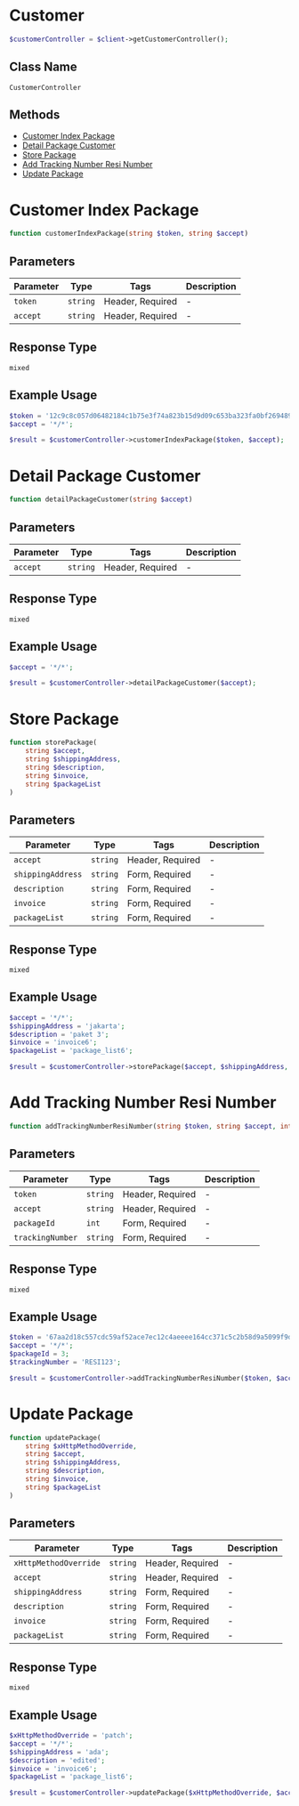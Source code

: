 # Customer

```php
$customerController = $client->getCustomerController();
```

## Class Name

`CustomerController`

## Methods

* [Customer Index Package](/doc/controllers/customer.md#customer-index-package)
* [Detail Package Customer](/doc/controllers/customer.md#detail-package-customer)
* [Store Package](/doc/controllers/customer.md#store-package)
* [Add Tracking Number Resi Number](/doc/controllers/customer.md#add-tracking-number-resi-number)
* [Update Package](/doc/controllers/customer.md#update-package)


# Customer Index Package

```php
function customerIndexPackage(string $token, string $accept)
```

## Parameters

| Parameter | Type | Tags | Description |
|  --- | --- | --- | --- |
| `token` | `string` | Header, Required | - |
| `accept` | `string` | Header, Required | - |

## Response Type

`mixed`

## Example Usage

```php
$token = '12c9c8c057d06482184c1b75e3f74a823b15d9d09c653ba323fa0bf269489d0cac41b20dd2b1aa80';
$accept = '*/*';

$result = $customerController->customerIndexPackage($token, $accept);
```


# Detail Package Customer

```php
function detailPackageCustomer(string $accept)
```

## Parameters

| Parameter | Type | Tags | Description |
|  --- | --- | --- | --- |
| `accept` | `string` | Header, Required | - |

## Response Type

`mixed`

## Example Usage

```php
$accept = '*/*';

$result = $customerController->detailPackageCustomer($accept);
```


# Store Package

```php
function storePackage(
    string $accept,
    string $shippingAddress,
    string $description,
    string $invoice,
    string $packageList
)
```

## Parameters

| Parameter | Type | Tags | Description |
|  --- | --- | --- | --- |
| `accept` | `string` | Header, Required | - |
| `shippingAddress` | `string` | Form, Required | - |
| `description` | `string` | Form, Required | - |
| `invoice` | `string` | Form, Required | - |
| `packageList` | `string` | Form, Required | - |

## Response Type

`mixed`

## Example Usage

```php
$accept = '*/*';
$shippingAddress = 'jakarta';
$description = 'paket 3';
$invoice = 'invoice6';
$packageList = 'package_list6';

$result = $customerController->storePackage($accept, $shippingAddress, $description, $invoice, $packageList);
```


# Add Tracking Number Resi Number

```php
function addTrackingNumberResiNumber(string $token, string $accept, int $packageId, string $trackingNumber)
```

## Parameters

| Parameter | Type | Tags | Description |
|  --- | --- | --- | --- |
| `token` | `string` | Header, Required | - |
| `accept` | `string` | Header, Required | - |
| `packageId` | `int` | Form, Required | - |
| `trackingNumber` | `string` | Form, Required | - |

## Response Type

`mixed`

## Example Usage

```php
$token = '67aa2d18c557cdc59af52ace7ec12c4aeeee164cc371c5c2b58d9a5099f9dfc3117a1696b2a4b849';
$accept = '*/*';
$packageId = 3;
$trackingNumber = 'RESI123';

$result = $customerController->addTrackingNumberResiNumber($token, $accept, $packageId, $trackingNumber);
```


# Update Package

```php
function updatePackage(
    string $xHttpMethodOverride,
    string $accept,
    string $shippingAddress,
    string $description,
    string $invoice,
    string $packageList
)
```

## Parameters

| Parameter | Type | Tags | Description |
|  --- | --- | --- | --- |
| `xHttpMethodOverride` | `string` | Header, Required | - |
| `accept` | `string` | Header, Required | - |
| `shippingAddress` | `string` | Form, Required | - |
| `description` | `string` | Form, Required | - |
| `invoice` | `string` | Form, Required | - |
| `packageList` | `string` | Form, Required | - |

## Response Type

`mixed`

## Example Usage

```php
$xHttpMethodOverride = 'patch';
$accept = '*/*';
$shippingAddress = 'ada';
$description = 'edited';
$invoice = 'invoice6';
$packageList = 'package_list6';

$result = $customerController->updatePackage($xHttpMethodOverride, $accept, $shippingAddress, $description, $invoice, $packageList);
```

